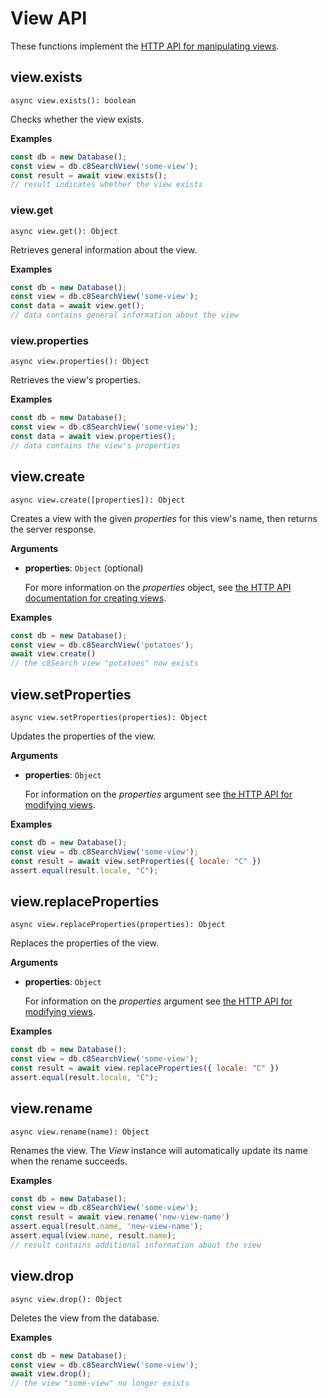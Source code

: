 # View API

These functions implement the
[HTTP API for manipulating views](https://docs.macrometa.io/jsC8/latest/HTTP/Views/index.html).

## view.exists

`async view.exists(): boolean`

Checks whether the view exists.

**Examples**

```js
const db = new Database();
const view = db.c8SearchView('some-view');
const result = await view.exists();
// result indicates whether the view exists
```

### view.get

`async view.get(): Object`

Retrieves general information about the view.

**Examples**

```js
const db = new Database();
const view = db.c8SearchView('some-view');
const data = await view.get();
// data contains general information about the view
```

### view.properties

`async view.properties(): Object`

Retrieves the view's properties.

**Examples**

```js
const db = new Database();
const view = db.c8SearchView('some-view');
const data = await view.properties();
// data contains the view's properties
```

## view.create

`async view.create([properties]): Object`

Creates a view with the given _properties_ for this view's name,
then returns the server response.

**Arguments**

- **properties**: `Object` (optional)

  For more information on the _properties_ object, see
  [the HTTP API documentation for creating views](https://docs.macrometa.io/jsC8/latest/HTTP/Views/c8Search.html).

**Examples**

```js
const db = new Database();
const view = db.c8SearchView('potatoes');
await view.create()
// the c8Search view "potatoes" now exists
```

## view.setProperties

`async view.setProperties(properties): Object`

Updates the properties of the view.

**Arguments**

- **properties**: `Object`

  For information on the _properties_ argument see
  [the HTTP API for modifying views](https://docs.macrometa.io/jsC8/latest/HTTP/Views/c8Search.html).

**Examples**

```js
const db = new Database();
const view = db.c8SearchView('some-view');
const result = await view.setProperties({ locale: "C" })
assert.equal(result.locale, "C");
```

## view.replaceProperties

`async view.replaceProperties(properties): Object`

Replaces the properties of the view.

**Arguments**

- **properties**: `Object`

  For information on the _properties_ argument see
  [the HTTP API for modifying views](https://docs.macrometa.io/jsC8/latest/HTTP/Views/c8Search.html).

**Examples**

```js
const db = new Database();
const view = db.c8SearchView('some-view');
const result = await view.replaceProperties({ locale: "C" })
assert.equal(result.locale, "C");
```

## view.rename

`async view.rename(name): Object`

Renames the view. The _View_ instance will automatically update its
name when the rename succeeds.

**Examples**

```js
const db = new Database();
const view = db.c8SearchView('some-view');
const result = await view.rename('new-view-name')
assert.equal(result.name, 'new-view-name');
assert.equal(view.name, result.name);
// result contains additional information about the view
```

## view.drop

`async view.drop(): Object`

Deletes the view from the database.

**Examples**

```js
const db = new Database();
const view = db.c8SearchView('some-view');
await view.drop();
// the view "some-view" no longer exists
```
